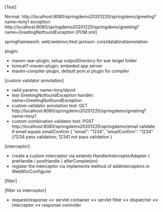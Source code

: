 [Test]

Normal: http://localhost:8080/springdemo20201220/springdemo/greeting?name=tony1
exception: http://localhost:8080/springdemo20201220/springdemo/greeting?name=GreetingNotfoundException
[POM.xml]

springframework: web/webmvc/test 
jackson: core/databind/annotation

plugin: 
  - maven-war-plugin, setup outputDirectory for war target folder
  - tomcat7-maven-plugin, embeded app server
  - maven-compiler-plugin, default pom.xl plugin for compiler

[custom validator annotation]
  - valid params: name=tony/david
  - test GreetingNotfoundException handler: name=GreetingNotfoundException
  - custom validator annotation test: GET http://localhost:8080/springdemo20201220/springdemo/greeting?name=tony1
  - custom combination validator test: POST http://localhost:8080/springdemo20201220/springdemo/email
    validate if email equals emailConfirm 
    {
        "email": "1234",
        "emailConfirm": "1234" //1234 pass validation; 12341 not pass validation
    }
    
[interceptor]
  - create a custom interceptor via extends HandlerInterceptorAdapter ( preHandle / postHandle / afterCompletion)
  - register the interceptor via implements method of addInterceptors in WebMvcConfigurer
 
[filter]


[filter vs interceptor]
  - request/response <-> servlet container <-> servlet filter <-> dispatcher <-> interceptor <-> response controller
